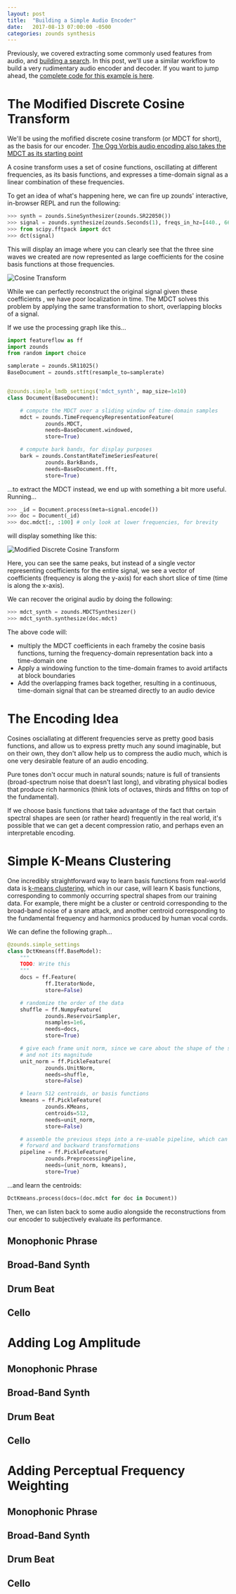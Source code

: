 ```yaml
---
layout: post
title:  "Building a Simple Audio Encoder"
date:   2017-08-13 07:00:00 -0500
categories: zounds synthesis
---
```


Previously, we covered extracting some commonly used features from audio, and
[building a search](https://johnvinyard.github.io/zounds/indexing/search/2016/06/04/timbre-based-similarity-search.html).  In this post, we'll use a similar workflow to build
a very rudimentary audio encoder and decoder.  If you want to jump ahead, the
[complete code for this example is here](https://github.com/JohnVinyard/zounds/blob/master/examples/mdct_synth.py).

# The Modified Discrete Cosine Transform
We'll be using the mofified discrete cosine transform (or MDCT for short), as
the basis for our encoder.  [The Ogg Vorbis audio encoding also takes the MDCT as its starting point](https://xiph.org/vorbis/doc/Vorbis_I_spec.html#x1-230001.3.2)

A cosine transform uses a set of cosine functions,
oscillating at different frequencies, as its basis functions, and expresses a
time-domain signal as a linear combination of these frequencies.

To get an idea of what's happening here, we can fire up zounds' interactive,
in-browser REPL and run the following:

```python
>>> synth = zounds.SineSynthesizer(zounds.SR22050())
>>> signal = zounds.synthesize(zounds.Seconds(1), freqs_in_hz=[440., 660., 880.])
>>> from scipy.fftpack import dct
>>> dct(signal)
```

This will display an image where you can clearly see that the three sine waves
we created are now represented as large coefficients for the cosine basis
functions at those frequencies.

![Cosine Transform](http://ec57ca2a108ec3bc8dd1-4304b0dba8021a8b61951b8806b1581c.r24.cf1.rackcdn.com/DiscreteCosineTransform.png)

While we can perfectly reconstruct the original signal given these coefficients
, we have poor localization in time.  The MDCT solves this problem by
applying the same transformation to short, overlapping blocks of a signal.

If we use the processing graph like this...

```python
import featureflow as ff
import zounds
from random import choice

samplerate = zounds.SR11025()
BaseDocument = zounds.stft(resample_to=samplerate)


@zounds.simple_lmdb_settings('mdct_synth', map_size=1e10)
class Document(BaseDocument):

    # compute the MDCT over a sliding window of time-domain samples
    mdct = zounds.TimeFrequencyRepresentationFeature(
            zounds.MDCT,
            needs=BaseDocument.windowed,
            store=True)

    # compute bark bands, for display purposes
    bark = zounds.ConstantRateTimeSeriesFeature(
            zounds.BarkBands,
            needs=BaseDocument.fft,
            store=True)
```

...to extract the MDCT instead, we end up with something a bit more useful.  Running...

```python
>>> _id = Document.process(meta=signal.encode())
>>> doc = Document(_id)
>>> doc.mdct[:, :100] # only look at lower frequencies, for brevity
```

will display something like this:

![Modified Discrete Cosine Transform](http://ec57ca2a108ec3bc8dd1-4304b0dba8021a8b61951b8806b1581c.r24.cf1.rackcdn.com/MDCT.png)

Here, you can see the same peaks, but instead of a single vector representing
coefficients for the entire signal, we see a vector of coefficients (frequency is
along the y-axis) for each short slice of time (time is along the x-axis).

We can recover the original audio by doing the following:

```python
>>> mdct_synth = zounds.MDCTSynthesizer()
>>> mdct_synth.synthesize(doc.mdct)
```

The above code will:
- multiply the MDCT coefficients in each frameby the cosine basis functions,
turning the frequency-domain representation back into a time-domain one
- Apply a windowing function to the time-domain frames to avoid artifacts at
block boundaries
- Add the overlapping frames back together, resulting in a continuous,
time-domain signal that can be streamed directly to an audio device

# The Encoding Idea
Cosines osciallating at different frequencies serve as pretty good basis functions, and allow us to express pretty much any sound imaginable, but on their own, they
don't allow help us to compress the audio much, which is one very desirable
feature of an audio encoding.

Pure tones don't occur much in natural sounds; nature is full of transients
(broad-spectrum noise that doesn't last long), and vibrating physical bodies
that produce rich harmonics (think lots of octaves, thirds and fifths on top
of the fundamental).

If we choose basis functions that take advantage of the fact that certain
spectral shapes are seen (or rather heard) frequently in the real world, it's
possible that we can get a decent compression ratio, and perhaps even an
interpretable encoding.

# Simple K-Means Clustering
One incredibly straightforward way to learn basis functions from real-world
data is [k-means clustering](https://en.wikipedia.org/wiki/K-means_clustering),
which in our case, will learn K basis functions, corresponding to
commonly occurring spectral shapes from our training data.  For example, there
might be a cluster or centroid corresponding to the broad-band noise of a snare
attack, and another centroid corresponding to the fundamental frequency and
harmonics produced by human vocal cords.

We can define the following graph...

```python
@zounds.simple_settings
class DctKmeans(ff.BaseModel):
    """
    TODO: Write this
    """
    docs = ff.Feature(
            ff.IteratorNode,
            store=False)

    # randomize the order of the data
    shuffle = ff.NumpyFeature(
            zounds.ReservoirSampler,
            nsamples=1e6,
            needs=docs,
            store=True)

    # give each frame unit norm, since we care about the shape of the spectrum
    # and not its magnitude
    unit_norm = ff.PickleFeature(
            zounds.UnitNorm,
            needs=shuffle,
            store=False)

    # learn 512 centroids, or basis functions
    kmeans = ff.PickleFeature(
            zounds.KMeans,
            centroids=512,
            needs=unit_norm,
            store=False)

    # assemble the previous steps into a re-usable pipeline, which can perform
    # forward and backward transformations
    pipeline = ff.PickleFeature(
            zounds.PreprocessingPipeline,
            needs=(unit_norm, kmeans),
            store=True)

```

...and learn the centroids:

```python
DctKmeans.process(docs=(doc.mdct for doc in Document))
```

Then, we can listen back to some audio alongside the reconstructions from our
encoder to subjectively evaluate its performance.

## Monophonic Phrase

## Broad-Band Synth

## Drum Beat

## Cello

# Adding Log Amplitude

## Monophonic Phrase

## Broad-Band Synth

## Drum Beat

## Cello

# Adding Perceptual Frequency Weighting

## Monophonic Phrase

## Broad-Band Synth

## Drum Beat

## Cello
